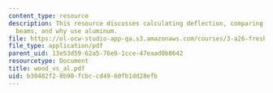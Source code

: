 ```yaml
---
content_type: resource
description: This resource discusses calculating deflection, comparing pine and aluminum
  beams, and why use aluminum.
file: https://ol-ocw-studio-app-qa.s3.amazonaws.com/courses/3-a26-freshman-seminar-the-nature-of-engineering-fall-2005/b30482f28b90fcbccd4960fb1dd28efb_wood_vs_al.pdf
file_type: application/pdf
parent_uid: 13e53d59-62a5-76e0-1cce-47eaad0b8642
resourcetype: Document
title: wood_vs_al.pdf
uid: b30482f2-8b90-fcbc-cd49-60fb1dd28efb
---
```

